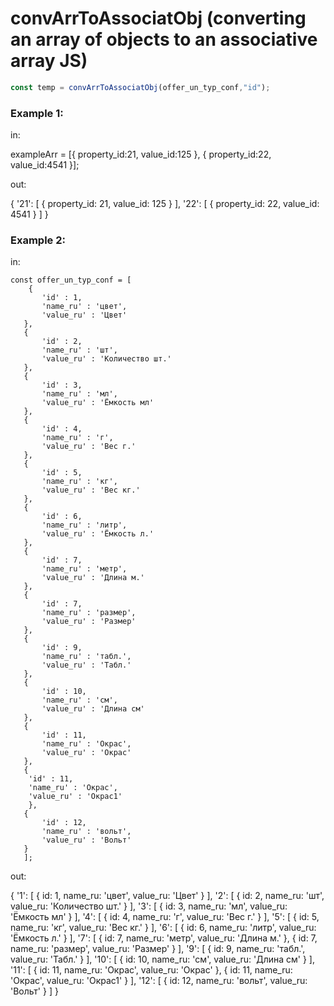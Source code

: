 # convArrToAssociatObj  (converting an array of objects to an associative array JS)
```js
const temp = convArrToAssociatObj(offer_un_typ_conf,"id");
```
###  Example 1:

in:

exampleArr = [{
    property_id:21,
    value_id:125
    }, {
    property_id:22,
    value_id:4541
    }];

out:  

{
  '21': [ { property_id: 21, value_id: 125 } ],
  '22': [ { property_id: 22, value_id: 4541 } ]
}


###  Example 2:

in:

    const offer_un_typ_conf = [
        {
           'id' : 1,
           'name_ru' : 'цвет',
           'value_ru' : 'Цвет'
       },
       {
           'id' : 2,
           'name_ru' : 'шт',
           'value_ru' : 'Количество шт.'
       },
       {
           'id' : 3,
           'name_ru' : 'мл',
           'value_ru' : 'Ёмкость мл'
       },
       {
           'id' : 4,
           'name_ru' : 'г',
           'value_ru' : 'Вес г.'
       },
       {
           'id' : 5,
           'name_ru' : 'кг',
           'value_ru' : 'Вес кг.'
       },
       {
           'id' : 6,
           'name_ru' : 'литр',
           'value_ru' : 'Ёмкость л.'
       },
       {
           'id' : 7,
           'name_ru' : 'метр',
           'value_ru' : 'Длина м.'
       },
       {
           'id' : 7,
           'name_ru' : 'размер',
           'value_ru' : 'Размер'
       },
       {
           'id' : 9,
           'name_ru' : 'табл.',
           'value_ru' : 'Табл.'
       },
       {
           'id' : 10,
           'name_ru' : 'см',
           'value_ru' : 'Длина см'
       },
       {
           'id' : 11,
           'name_ru' : 'Окрас',
           'value_ru' : 'Окрас'
       },
       {
        'id' : 11,
        'name_ru' : 'Окрас',
        'value_ru' : 'Окрас1'
        },
       {
           'id' : 12,
           'name_ru' : 'вольт',
           'value_ru' : 'Вольт'
       }
       ];


out:

{
   '1': [ { id: 1, name_ru: 'цвет', value_ru: 'Цвет' } ],
  '2': [ { id: 2, name_ru: 'шт', value_ru: 'Количество шт.' } ],
  '3': [ { id: 3, name_ru: 'мл', value_ru: 'Ёмкость мл' } ],
  '4': [ { id: 4, name_ru: 'г', value_ru: 'Вес г.' } ],
  '5': [ { id: 5, name_ru: 'кг', value_ru: 'Вес кг.' } ],
  '6': [ { id: 6, name_ru: 'литр', value_ru: 'Ёмкость л.' } ],
  '7': [
    { id: 7, name_ru: 'метр', value_ru: 'Длина м.' },
    { id: 7, name_ru: 'размер', value_ru: 'Размер' }
  ],
  '9': [ { id: 9, name_ru: 'табл.', value_ru: 'Табл.' } ],
  '10': [ { id: 10, name_ru: 'см', value_ru: 'Длина см' } ],
  '11': [
    { id: 11, name_ru: 'Окрас', value_ru: 'Окрас' },
    { id: 11, name_ru: 'Окрас', value_ru: 'Окрас1' }
  ],
  '12': [ { id: 12, name_ru: 'вольт', value_ru: 'Вольт' } ]
}
